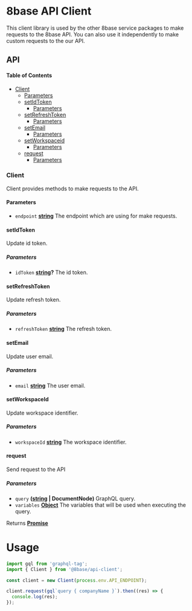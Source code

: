# 8base API Client

This client library is used by the other 8base service packages to make requests to the 8base API. You can also use it independently to make custom requests to the our API.

## API

<!-- Generated by documentation.js. Update this documentation by updating the source code. -->

#### Table of Contents

-   [Client](#client)
    -   [Parameters](#parameters)
    -   [setIdToken](#setidtoken)
        -   [Parameters](#parameters-1)
    -   [setRefreshToken](#setrefreshtoken)
        -   [Parameters](#parameters-2)
    -   [setEmail](#setemail)
        -   [Parameters](#parameters-3)
    -   [setWorkspaceid](#setworkspaceid)
        -   [Parameters](#parameters-4)
    -   [request](#request)
        -   [Parameters](#parameters-5)

### Client

Client provides methods to make requests to the API.

#### Parameters

-   `endpoint` **[string](https://developer.mozilla.org/docs/Web/JavaScript/Reference/Global_Objects/String)** The endpoint which are using for make requests.

#### setIdToken

Update id token.

##### Parameters

-   `idToken` **[string](https://developer.mozilla.org/docs/Web/JavaScript/Reference/Global_Objects/String)?** The id token.

#### setRefreshToken

Update refresh token.

##### Parameters

-   `refreshToken` **[string](https://developer.mozilla.org/docs/Web/JavaScript/Reference/Global_Objects/String)** The refresh token.

#### setEmail

Update user email.

##### Parameters

-   `email` **[string](https://developer.mozilla.org/docs/Web/JavaScript/Reference/Global_Objects/String)** The user email.

#### setWorkspaceId

Update workspace identifier.

##### Parameters

-   `workspaceId` **[string](https://developer.mozilla.org/docs/Web/JavaScript/Reference/Global_Objects/String)** The workspace identifier.

#### request

Send request to the API

##### Parameters

-   `query` **([string](https://developer.mozilla.org/docs/Web/JavaScript/Reference/Global_Objects/String) | DocumentNode)** GraphQL query.
-   `variables` **[Object](https://developer.mozilla.org/docs/Web/JavaScript/Reference/Global_Objects/Object)** The variables that will be used when executing the query.

Returns **[Promise](https://developer.mozilla.org/docs/Web/JavaScript/Reference/Global_Objects/Promise)** 

# Usage

```js
import gql from 'graphql-tag';
import { Client } from '@8base/api-client';

const client = new Client(process.env.API_ENDPOINT);

client.request(gql`query { companyName }`).then((res) => {
  console.log(res);
});
```
